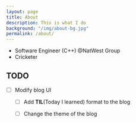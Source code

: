 ```yaml
---
layout: page
title: About
description: This is what I do
background: "/img/about-bg.jpg"
permalink: /about/
---
```


- Software Engineer (C++) @NatWest Group  
- Cricketer  

## TODO  

- [ ] Modify blog UI
    - [ ] Add **TIL**(Today I learned) format to the blog
    - [ ] Change the theme of the blog 


